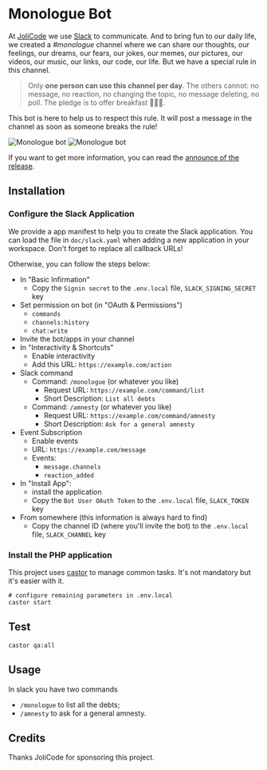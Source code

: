 # Monologue Bot

At [JoliCode](https://jolicode.com/) we use [Slack](https://slack.com/) to
communicate. And to bring fun to our daily life, we created a *#monologue* channel
where we can share our thoughts, our feelings, our dreams, our fears, our jokes,
our memes, our pictures, our videos, our music, our links, our code, our life.
But we have a special rule in this channel.

> Only **one person can use this channel per day**. The others cannot: no
> message, no reaction, no changing the topic, no message deleting, no poll. The
> pledge is to offer breakfast 🍪🍩🥐.

This bot is here to help us to respect this rule. It will post a message in the
channel as soon as someone breaks the rule!

![Monologue bot](https://jolicode.com/media/original/2022/monologue/monologue-1.jpg)
![Monologue bot](https://jolicode.com/media/original/2022/monologue/monologue-2.jpg)

If you want to get more information, you can read the [announce of the release](https://jolicode.com/blog/we-are-open-sourcing-a-silly-slack-bot-guess-what-it-does).

## Installation

### Configure the Slack Application

We provide a app manifest to help you to create the Slack application. You can
load the file in `doc/slack.yaml` when adding a new application in your
workspace. Don't forget to replace all callback URLs!

Otherwise, you can follow the steps below:

* In "Basic Infirmation"
    * Copy the `Signin secret` to the `.env.local` file, `SLACK_SIGNING_SECRET`
      key
* Set permission on bot (in "OAuth & Permissions")
    * `commands`
    * `channels:history`
    * `chat:write`
* Invite the bot/apps in your channel
* In "Interactivity & Shortcuts"
    * Enable interactivity
    * Add this URL: `https://example.com/action`
* Slack command
    * Command: `/monologue` (or whatever you like)
        * Request URL: `https://example.com/command/list`
        * Short Description: `List all debts`
    * Command: `/amnesty` (or whatever you like)
        * Request URL: `https://example.com/command/amnesty`
        * Short Description: `Ask for a general amnesty`
* Event Subscription
    * Enable events
    * URL: `https://example.com/message`
    * Events:
        * `message.channels`
        * `reaction_added`
* In "Install App":
    * install the application
    * Copy the `Bot User OAuth Token` to the `.env.local` file, `SLACK_TOKEN`
      key
* From somewhere (this information is always hard to find)
    * Copy the channel ID (where you'll invite the bot) to the `.env.local`
      file, `SLACK_CHANNEL` key

### Install the PHP application

This project uses [castor](https://github.com/jolicode/castor) to manage common
tasks. It's not mandatory but it's easier with it.

    # configure remaining parameters in .env.local
    castor start

## Test

    castor qa:all

## Usage

In slack you have two commands

* `/monologue` to list all the debts;
* `/amnesty` to ask for a general amnesty.

## Credits

Thanks JoliCode for sponsoring this project.
